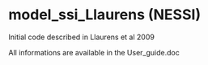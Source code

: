 # model_ssi_Llaurens (NESSI)
Initial code described in Llaurens et al 2009


All informations are available in the User_guide.doc
